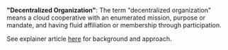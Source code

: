 **"Decentralized Organization"**: The term "decentralized organization" means a cloud cooperative with an enumerated mission, purpose or mandate, and having fluid affiliation or membership through participation.

See explainer article [here](https://https://sh-brennan.medium.com/decentralized-organizations-another-round-of-definitional-questions-existential-crises-2ee6a93f82b5) for  background and approach.
